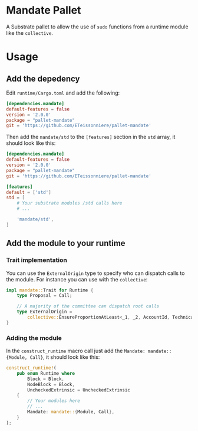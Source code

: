 # Mandate Pallet

A Substrate pallet to allow the use of `sudo` functions from a runtime module like the `collective`.


# Usage

## Add the depedency

Edit `runtime/Cargo.toml` and add the following:
```toml
[dependencies.mandate]
default-features = false
version = '2.0.0'
package = "pallet-mandate"
git = 'https://github.com/ETeissonniere/pallet-mandate'
```

Then add the `mandate/std` to the `[features]` section in the `std` array, it should
look like this:
```toml
[dependencies.mandate]
default-features = false
version = '2.0.0'
package = "pallet-mandate"
git = 'https://github.com/ETeissonniere/pallet-mandate'

[features]
default = ['std']
std = [
	# Your substrate modules /std calls here
	# ...

    'mandate/std',
]
```


## Add the module to your runtime

### Trait implementation

You can use the `ExternalOrigin` type to specify who can dispatch calls to the module.
For instance you can use with the `collective`:
```rust
impl mandate::Trait for Runtime {
    type Proposal = Call;

    // A majority of the committee can dispatch root calls
    type ExternalOrigin =
        collective::EnsureProportionAtLeast<_1, _2, AccountId, TechnicalCollective>;
}
```


### Adding the module

In the `construct_runtime` macro call just add the `Mandate: mandate::{Module, Call}`, it should
look like this:
```rust
construct_runtime!(
    pub enum Runtime where
        Block = Block,
        NodeBlock = Block,
        UncheckedExtrinsic = UncheckedExtrinsic
    {
    	// Your modules here
    	// ...
        Mandate: mandate::{Module, Call},
    }
);
```